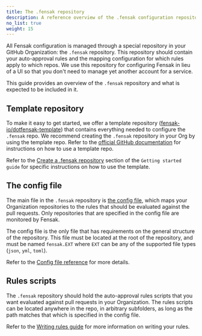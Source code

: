```yaml
---
title: The .fensak repository
description: A reference overview of the .fensak configuration repository
no_list: true
weight: 15
---
```


All Fensak configuration is managed through a special repository in your GitHub Organization: the `.fensak` repository.
This repository should contain your auto-approval rules and the mapping configuration for which rules apply to which
repos. We use this repository for configuring Fensak in lieu of a UI so that you don't need to manage yet another
account for a service.

This guide provides an overview of the `.fensak` repository and what is expected to be included in it.

## Template repository

To make it easy to get started, we offer a template repository
([fensak-io/dotfensak-template](https://github.com/fensak-io/dotfensak-template)) that contains everything needed to
configure the `.fensak` repo. We recommend creating the `.fensak` repository in your Org by using the template repo. Refer to
the [official GitHub
documentation](https://docs.github.com/en/repositories/creating-and-managing-repositories/creating-a-repository-from-a-template)
for instructions on how to use a template repo.

Refer to the [Create a .fensak
repository](/docs/getting-started/#create-a-fensak-repository-in-your-github-organization) section of the `Getting
started guide` for specific instructions on how to use the template.


## The config file

The main file in the `.fensak` repository is [the config file](/docs/config-reference), which maps your Organization
repositories to the rules that should be evaluated against the pull requests. Only repositories that are specified in
the config file are monitored by Fensak.

The config file is the only file that has requirements on the general structure of the repository. This file must be
located at the root of the repository, and must be named `fensak.EXT` where `EXT` can be any of the supported file types
(`json`, `yml`, `toml`).

Refer to the [Config file reference](/docs/config-reference) for more details.


## Rules scripts

The `.fensak` repository should hold the auto-approval rules scripts that you want evaluated against pull requests in
your Organization. The rules scripts can be located anywhere in the repo, in arbitrary subfolders, as long as the path
matches that which is specified in the config file.

Refer to the [Writing rules guide](/docs/writing-rules) for more information on writing your rules.
